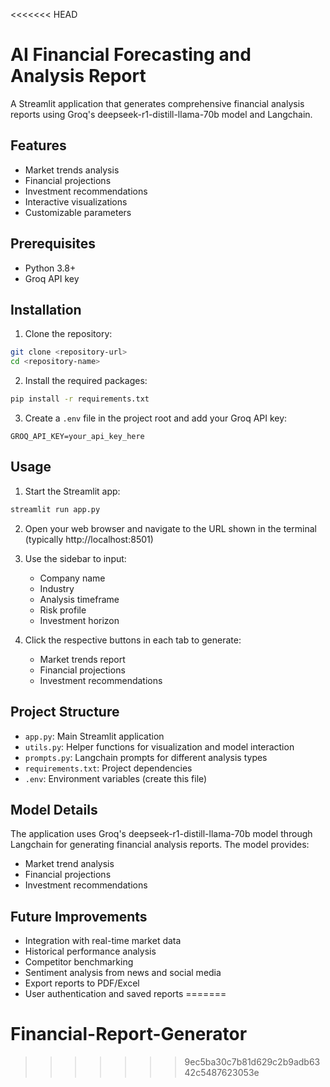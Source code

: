 <<<<<<< HEAD
# AI Financial Forecasting and Analysis Report

A Streamlit application that generates comprehensive financial analysis reports using Groq's deepseek-r1-distill-llama-70b model and Langchain.

## Features

- Market trends analysis
- Financial projections
- Investment recommendations
- Interactive visualizations
- Customizable parameters

## Prerequisites

- Python 3.8+
- Groq API key

## Installation

1. Clone the repository:
```bash
git clone <repository-url>
cd <repository-name>
```

2. Install the required packages:
```bash
pip install -r requirements.txt
```

3. Create a `.env` file in the project root and add your Groq API key:
```
GROQ_API_KEY=your_api_key_here
```

## Usage

1. Start the Streamlit app:
```bash
streamlit run app.py
```

2. Open your web browser and navigate to the URL shown in the terminal (typically http://localhost:8501)

3. Use the sidebar to input:
   - Company name
   - Industry
   - Analysis timeframe
   - Risk profile
   - Investment horizon

4. Click the respective buttons in each tab to generate:
   - Market trends report
   - Financial projections
   - Investment recommendations

## Project Structure

- `app.py`: Main Streamlit application
- `utils.py`: Helper functions for visualization and model interaction
- `prompts.py`: Langchain prompts for different analysis types
- `requirements.txt`: Project dependencies
- `.env`: Environment variables (create this file)

## Model Details

The application uses Groq's deepseek-r1-distill-llama-70b model through Langchain for generating financial analysis reports. The model provides:

- Market trend analysis
- Financial projections
- Investment recommendations

## Future Improvements

- Integration with real-time market data
- Historical performance analysis
- Competitor benchmarking
- Sentiment analysis from news and social media
- Export reports to PDF/Excel
- User authentication and saved reports 
=======
# Financial-Report-Generator
>>>>>>> 9ec5ba30c7b81d629c2b9adb6342c5487623053e
